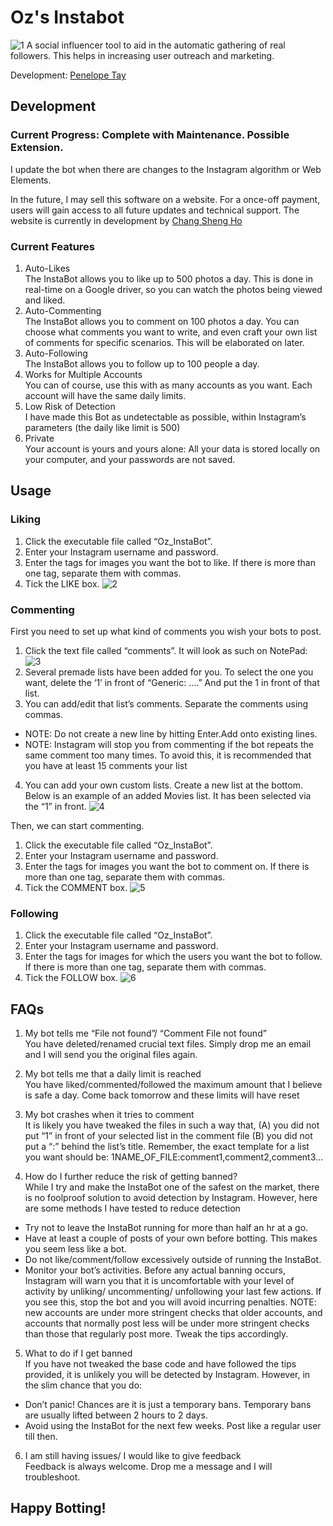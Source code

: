 # Oz's Instabot
![1](./asset/Instabot_1.jpg)
A social influencer tool to aid in the automatic gathering of real followers. This helps in increasing user outreach and marketing.

Development: [Penelope Tay](https://github.com/Ozeuth)

## Development
### Current Progress: Complete with Maintenance. Possible Extension.
I update the bot when there are changes to the Instagram algorithm or Web Elements.

In the future, I may sell this software on a website. For a once-off payment, users will gain access to all future updates and technical support.
The website is currently in development by [Chang Sheng Ho](https://www.linkedin.com/in/chang-shen-ho-78067a195/)

### Current Features
1. Auto-Likes  
The InstaBot allows you to like up to 500 photos a day. This is done in real-time on a Google driver, so you can watch the photos being viewed and liked.
2. Auto-Commenting  
The InstaBot allows you to comment on 100 photos a day. You can choose what comments you want to write, and even craft your own list of comments for specific scenarios. This will be elaborated on later. 
3. Auto-Following  
The InstaBot allows you to follow up to 100 people a day. 
4. Works for Multiple Accounts  
You can of course, use this with as many accounts as you want. Each account will have the same daily limits. 
5. Low Risk of Detection  
I have made this Bot as undetectable as possible, within Instagram’s parameters (the daily like limit is 500) 
6. Private  
Your account is yours and yours alone: All your data is stored locally on your computer, and your passwords are not saved.

## Usage
### Liking
1. Click the executable file called “Oz_InstaBot”.
2. Enter your Instagram username and password. 
3. Enter the tags for images you want the bot to like. If there is more than one tag, separate them with commas. 
4. Tick the LIKE box. 
![2](./asset/Instabot_2.jpg)

### Commenting
First you need to set up what kind of comments you wish your bots to post. 
1. Click the text file called “comments”. It will look as such on NotePad: 
![3](./asset/Instabot_3.jpg)
2. Several premade lists have been added for you. To select the one you want, delete the ‘1’ in front of “Generic: ….” And put the 1 in front of that list.  
3. You can add/edit that list’s comments. Separate the comments using commas.
  - NOTE: Do not create a new line by hitting Enter.Add onto existing lines. 
  - NOTE: Instagram will stop you from commenting if the bot repeats the same comment too many times. To avoid this, it is recommended that you have at least 15 comments your list
4. You can add your own custom lists. Create a new list at the bottom. Below is an example of an added Movies list. It has been selected via the “1” in front.
![4](./asset/Instabot_4.jpg)

Then, we can start commenting.
1. Click the executable file called “Oz_InstaBot”. 
2. Enter your Instagram username and password. 
3. Enter the tags for images you want the bot to comment on. If there is more than one tag, separate them with commas. 
4. Tick the COMMENT box.
![5](./asset/Instabot_5.jpg)

### Following
1. Click the executable file called “Oz_InstaBot”. 
2. Enter your Instagram username and password. 
3. Enter the tags for images for which the users you want the bot to follow. If there is more than one tag, separate them with commas. 
4. Tick the FOLLOW box. 
![6](./asset/Instabot_6.jpg)

## FAQs
1. My bot tells me “File not found”/ “Comment File not found”  
You have deleted/renamed crucial text files. Simply drop me an email and I will send you the original files again.

2. My bot tells me that a daily limit is reached  
You have liked/commented/followed the maximum amount that I believe is safe a day. Come back tomorrow and these limits will have reset

3. My bot crashes when it tries to comment  
It is likely you have tweaked the files in such a way that, (A) you did not put “1” in front of your selected list in the comment file (B) you did not put a “:” behind the list’s title. Remember, the exact template for a list you want should be: 1NAME_OF_FILE:comment1,comment2,comment3… 

4. How do I further reduce the risk of getting banned?  
While I try and make the InstaBot one of the safest on the market, there is no foolproof solution to avoid detection by Instagram. However, here are some methods I have tested to reduce detection  
- Try not to leave the InstaBot running for more than half an hr at a go.  
- Have at least a couple of posts of your own before botting. This makes you seem less like a bot.  
- Do not like/comment/follow excessively outside of running the InstaBot.  
- Monitor your bot’s activities. Before any actual banning occurs, Instagram will warn you that it is uncomfortable with your level of activity by unliking/ uncommenting/ unfollowing your last few actions. If you see this, stop the bot and you will avoid incurring penalties. NOTE: new accounts are under more stringent checks that older accounts, and accounts that normally post less will be under more stringent checks than those that regularly post more. Tweak the tips accordingly.

5. What to do if I get banned  
If you have not tweaked the base code and have followed the tips provided, it is unlikely you will be detected by Instagram. However, in the slim chance that you do:  
- Don’t panic! Chances are it is just a temporary bans. Temporary bans are usually lifted between 2 hours to 2 days.  
- Avoid using the InstaBot for the next few weeks. Post like a regular user till then. 

6. I am still having issues/ I would like to give feedback  
Feedback is always welcome. Drop me a message and I will troubleshoot.

## Happy Botting!
